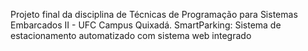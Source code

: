 Projeto final da disciplina de Técnicas de Programação para Sistemas Embarcados II - UFC Campus Quixadá.
SmartParking: Sistema de estacionamento automatizado com sistema web integrado
